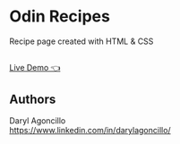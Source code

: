 # Odin Recipes

Recipe page created with HTML & CSS

##
[Live Demo 👈](https://darylagoncillo.github.io/odin-recipes/)

## Authors

Daryl Agoncillo  
https://www.linkedin.com/in/darylagoncillo/
